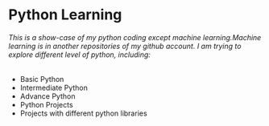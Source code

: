 # Python Learning

<h6>This is a show-case of my python coding except machine learning.Machine learning is in another repositories of my github account. I am trying to explore different level of python, including: </h6>

<ul>
<li>Basic Python</li>
<li>Intermediate Python</li>
<li>Advance Python</li>
<li>Python Projects</li> 
<li>Projects with different python libraries</li> 
</ul>
